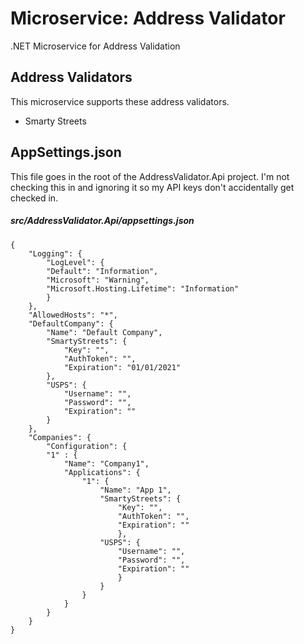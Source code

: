 # Microservice: Address Validator
.NET Microservice for Address Validation

## Address Validators
This microservice supports these address validators.

* Smarty Streets


## AppSettings.json
This file goes in the root of the AddressValidator.Api project. I'm not checking this in and ignoring it so my API keys don't accidentally get checked in.

##### src/AddressValidator.Api/appsettings.json
	{
		"Logging": {
			"LogLevel": {
			"Default": "Information",
			"Microsoft": "Warning",
			"Microsoft.Hosting.Lifetime": "Information"
			}
		},
		"AllowedHosts": "*",
		"DefaultCompany": {
			"Name": "Default Company",
			"SmartyStreets": {
				"Key": "",
				"AuthToken": "",
				"Expiration": "01/01/2021"
			},
			"USPS": {
				"Username": "",
				"Password": "",
				"Expiration": ""
			}
		},
		"Companies": {
			"Configuration": {
			"1" : {
				"Name": "Company1",
				"Applications": {
					"1": {
						"Name": "App 1",
						"SmartyStreets": {
							"Key": "",
							"AuthToken": "",
							"Expiration": ""
							},
						"USPS": {
							"Username": "",
							"Password": "",
							"Expiration": ""
							}
						} 
					}	
				}
			}
		}
	}
